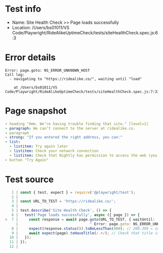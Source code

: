 # Test info

- Name: Site Health Check >> Page loads successfully
- Location: /Users/bs01011/VS Code/Playwright/RideAlikeUptimeCheck/tests/siteHealthCheck.spec.js:6:3

# Error details

```
Error: page.goto: NS_ERROR_UNKNOWN_HOST
Call log:
  - navigating to "https://ridealike.co/", waiting until "load"

    at /Users/bs01011/VS Code/Playwright/RideAlikeUptimeCheck/tests/siteHealthCheck.spec.js:7:33
```

# Page snapshot

```yaml
- heading "Hmm. We’re having trouble finding that site." [level=1]
- paragraph: We can’t connect to the server at ridealike.co.
- paragraph
- strong: "If you entered the right address, you can:"
- list:
  - listitem: Try again later
  - listitem: Check your network connection
  - listitem: Check that Nightly has permission to access the web (you might be connected but behind a firewall)
- button "Try Again"
```

# Test source

```ts
   1 | const { test, expect } = require('@playwright/test');
   2 |
   3 | const URL_TO_TEST = 'https://ridealike.co/';
   4 |
   5 | test.describe('Site Health Check', () => {
   6 |   test('Page loads successfully', async ({ page }) => {
>  7 |     const response = await page.goto(URL_TO_TEST, { waitUntil: 'load', timeout: 15000 });
     |                                 ^ Error: page.goto: NS_ERROR_UNKNOWN_HOST
   8 |     expect(response.status()).toBeLessThan(400); // 200-399 = success
   9 |     await expect(page).toHaveTitle(/.+/); // Check that title is present
  10 |   });
  11 | });
  12 |
```